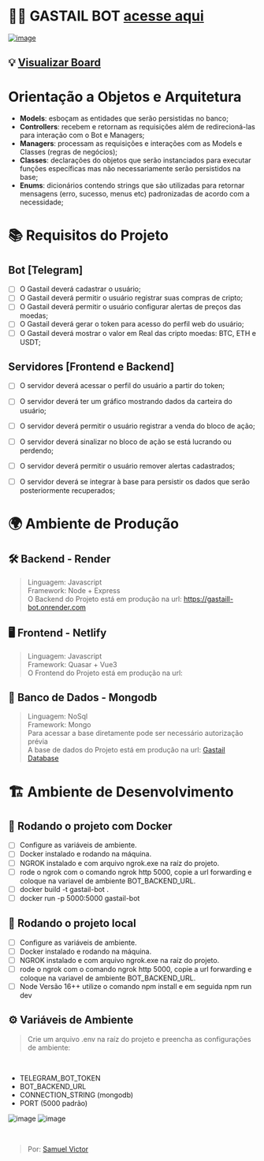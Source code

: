 # 🐦‍🔥 GASTAIL BOT [acesse aqui](https://t.me/GasTail_bot) 

[![image](https://github.com/user-attachments/assets/ccc81998-bc69-4ff3-9967-f0fbb0eaf1bc)](https://whimsical.com/gastail-bot-C5Pf2PrrrYgAQMaoXXVUEg)

## 💡 [Visualizar Board](https://whimsical.com/gastail-bot-C5Pf2PrrrYgAQMaoXXVUEg)

# Orientação a Objetos e Arquitetura
- <strong>Models</strong>: esboçam as entidades que serão persistidas no banco;
- <strong>Controllers</strong>: recebem e retornam as requisições além de redirecioná-las para interação com o Bot e Managers;
- <strong>Managers</strong>: processam as requisições e interações com as Models e Classes (regras de negócios);
- <strong>Classes</strong>: declarações do objetos que serão instanciados para executar funções específicas mas não necessariamente serão persistidos na base;
- <strong>Enums</strong>: dicionários contendo strings que são utilizadas para retornar mensagens (erro, sucesso, menus etc) padronizadas de acordo com a necessidade;

# 📚 Requisitos do Projeto
## Bot [Telegram]
 - [ ] O Gastail deverá cadastrar o usuário;
 - [ ] O Gastail deverá permitir o usuário registrar suas compras de cripto;
 - [ ] O Gastail deverá permitir o usuário configurar alertas de preços das moedas;
 - [ ] O Gastail deverá gerar o token para acesso do perfil web do usuário;
 - [ ] O Gastail deverá mostrar o valor em Real das cripto moedas: BTC, ETH e USDT;

## Servidores [Frontend e Backend]
- [ ] O servidor deverá acessar o perfil do usuário a partir do token;
- [ ] O servidor deverá ter um gráfico mostrando dados da carteira do usuário;
- [ ] O servidor deverá permitir o usuário registrar a venda do bloco de ação;
- [ ] O servidor deverá sinalizar no bloco de ação se está lucrando ou perdendo;
- [ ] O servidor deverá permitir o usuário remover alertas cadastrados;
- [ ] O servidor deverá se integrar à base para persistir os dados que serão posteriormente recuperados;


# 🌍 Ambiente de Produção

## 🛠️ Backend - Render

> Linguagem: Javascript<br>
> Framework: Node + Express<br>
> O Backend do Projeto está em produção na url: https://gastaill-bot.onrender.com<br>

## 🖥️ Frontend - Netlify

> Linguagem: Javascript<br>
> Framework: Quasar + Vue3<br>
> O Frontend do Projeto está em produção na url: <br>

## 🎲 Banco de Dados - Mongodb

> Linguagem: NoSql<br>
> Framework:  Mongo<br>
> Para acessar a base diretamente pode ser necessário autorização prévia<br>
> A base de dados do Projeto está em produção na url: [Gastail Database](https://cloud.mongodb.com/v2/67aa609b61c70d27b71fcc76#/metrics/replicaSet/67aa6181f84ff70f87a7315d/explorer/Projeto-1-db/acaos/find)<br>


# 🏗️ Ambiente de Desenvolvimento
## 🐋 Rodando o projeto com Docker
- [ ] Configure as variáveis de ambiente.
- [ ] Docker instalado e rodando na máquina.
- [ ] NGROK instalado e com arquivo ngrok.exe na raíz do projeto.
- [ ] rode o ngrok com o comando ngrok http 5000, copie a url forwarding e coloque na variavel de ambiente BOT_BACKEND_URL.
- [ ] docker build -t gastail-bot .
- [ ] docker run -p 5000:5000 gastail-bot

## 📍 Rodando o projeto local
- [ ] Configure as variáveis de ambiente.
- [ ] Docker instalado e rodando na máquina.
- [ ] NGROK instalado e com arquivo ngrok.exe na raíz do projeto.
- [ ] rode o ngrok com o comando ngrok http 5000, copie a url forwarding e coloque na variavel de ambiente BOT_BACKEND_URL.
- [ ] Node Versão 16++ utilize o comando npm install e em seguida npm run dev

## ⚙️ Variáveis de Ambiente
 > Crie um arquivo .env na raíz do projeto e preencha as configurações de ambiente:
<br>

 - TELEGRAM_BOT_TOKEN
 - BOT_BACKEND_URL
 - CONNECTION_STRING (mongodb)
 - PORT (5000 padrão)

![image](https://github.com/user-attachments/assets/5ad8990a-73e2-4ce8-8649-b6ce23b016f4)
![image](https://github.com/user-attachments/assets/f0cac460-3c76-4d3d-abdd-79bae0a21fff)

<br>

> Por: [Samuel Victor](https://samuelvictorol.github.io/portfolio/)<br>

